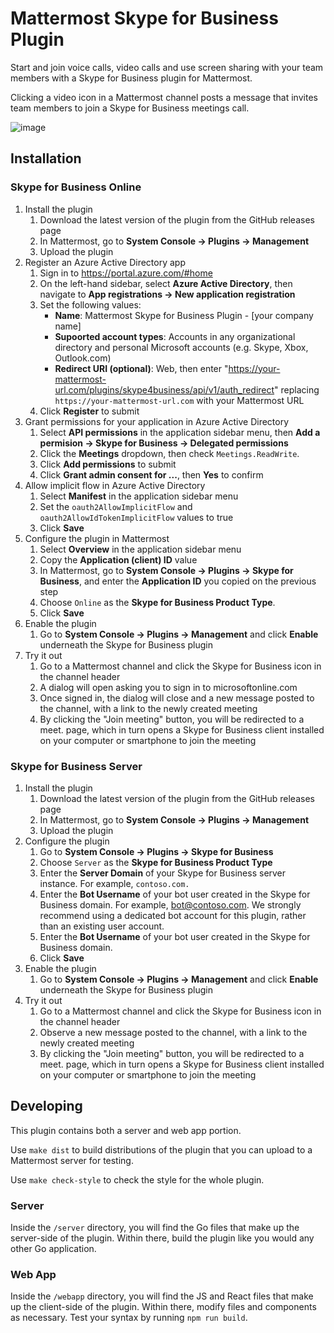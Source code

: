 # Mattermost Skype for Business Plugin

Start and join voice calls, video calls and use screen sharing with your team members with a Skype for Business plugin for Mattermost.

Clicking a video icon in a Mattermost channel posts a message that invites team members to join a Skype for Business meetings call.

![image](https://user-images.githubusercontent.com/13119842/57962243-a8b6b900-78e2-11e9-858c-bff0b141f58c.png)
 
## Installation

### Skype for Business Online

1. Install the plugin
    1. Download the latest version of the plugin from the GitHub releases page
    2. In Mattermost, go to **System Console -> Plugins -> Management**
    3. Upload the plugin
2. Register an Azure Active Directory app
    1. Sign in to https://portal.azure.com/#home
    2. On the left-hand sidebar, select **Azure Active Directory**, then navigate to **App registrations -> New application registration**
    3. Set the following values:
       - **Name**: Mattermost Skype for Business Plugin - [your company name]
       - **Supoorted account types**: Accounts in any organizational directory and personal Microsoft accounts (e.g. Skype, Xbox, Outlook.com)
       - **Redirect URI (optional)**: Web, then enter "https://your-mattermost-url.com/plugins/skype4business/api/v1/auth_redirect" replacing `https://your-mattermost-url.com` with your Mattermost URL
    4. Click **Register** to submit
3. Grant permissions for your application in Azure Active Directory
    1. Select **API permissions** in the application sidebar menu, then **Add a permision -> Skype for Business -> Delegated permissions**
    2. Click the **Meetings** dropdown, then check `Meetings.ReadWrite`.
    3. Click **Add permissions** to submit
    4. Click **Grant admin consent for ...**, then **Yes** to confirm
4. Allow implicit flow in Azure Active Directory
    1. Select **Manifest** in the application sidebar menu
    2. Set the `oauth2AllowImplicitFlow` and `oauth2AllowIdTokenImplicitFlow` values to true
    3. Click **Save**
5. Configure the plugin in Mattermost
    1. Select **Overview** in the application sidebar menu
    2. Copy the **Application (client) ID** value
    3. In Mattermost, go to **System Console -> Plugins -> Skype for Business**, and enter the **Application ID** you copied on the previous step
    4. Choose ``Online`` as the **Skype for Business Product Type**.
    5. Click **Save**
6. Enable the plugin
    1. Go to **System Console -> Plugins -> Management** and click **Enable** underneath the Skype for Business plugin
7. Try it out
    1. Go to a Mattermost channel and click the Skype for Business icon in the channel header
    2. A dialog will open asking you to sign in to microsoftonline.com
    3. Once signed in, the dialog will close and a new message posted to the channel, with a link to the newly created meeting
    4. By clicking the "Join meeting" button, you will be redirected to a meet.<YOUR DOMAIN> page, which in turn opens a Skype for Business client installed on your computer or smartphone to join the meeting

### Skype for Business Server

1. Install the plugin
    1. Download the latest version of the plugin from the GitHub releases page
    2. In Mattermost, go to **System Console -> Plugins -> Management**
    3. Upload the plugin
2. Configure the plugin
    1. Go to **System Console -> Plugins -> Skype for Business**
    2. Choose ``Server`` as the **Skype for Business Product Type**
    3. Enter the **Server Domain** of your Skype for Business server instance. For example, ``contoso.com.``
    4. Enter the **Bot Username** of your bot user created in the Skype for Business domain. For example, bot@contoso.com. We strongly recommend using a dedicated bot account for this plugin, rather than an existing user account.
    5. Enter the **Bot Username** of your bot user created in the Skype for Business domain.
    6. Click **Save**
3. Enable the plugin
    1. Go to **System Console -> Plugins -> Management** and click **Enable** underneath the Skype for Business plugin
4. Try it out
    1. Go to a Mattermost channel and click the Skype for Business icon in the channel header
    2. Observe a new message posted to the channel, with a link to the newly created meeting
    3. By clicking the "Join meeting" button, you will be redirected to a meet.<YOUR DOMAIN> page, which in turn opens a Skype for Business client installed on your computer or smartphone to join the meeting

## Developing

This plugin contains both a server and web app portion.

Use `make dist` to build distributions of the plugin that you can upload to a Mattermost server for testing.

Use `make check-style` to check the style for the whole plugin.

### Server

Inside the `/server` directory, you will find the Go files that make up the server-side of the plugin. Within there, build the plugin like you would any other Go application.

### Web App

Inside the `/webapp` directory, you will find the JS and React files that make up the client-side of the plugin. Within there, modify files and components as necessary. Test your syntax by running `npm run build`.
